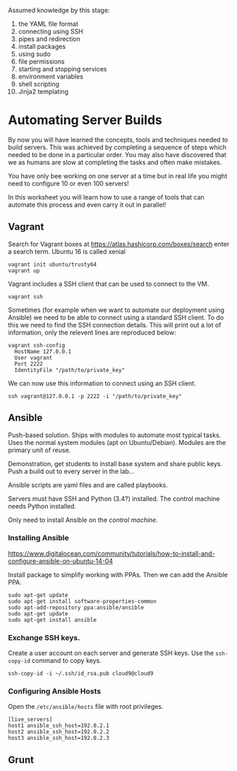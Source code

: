 
Assumed knowledge by this stage:

1. the YAML file format
2. connecting using SSH
3. pipes and redirection
4. install packages
5. using sudo
6. file permissions
7. starting and stopping services
8. environment variables
9. shell scripting
10. Jinja2 templating

# Automating Server Builds

By now you will have learned the concepts, tools and techniques needed to build servers. This was achieved by completing a sequence of steps which needed to be done in a particular order. You may also have discovered that we as humans are slow at completing the tasks and often make mistakes.

You have only bee working on one server at a time but in real life you might need to configure 10 or even 100 servers!

In this worksheet you will learn how to use a range of tools that can automate this process and even carry it out in parallel!

## Vagrant

Search for Vagrant boxes at https://atlas.hashicorp.com/boxes/search enter a search term. Ubuntu 16 is called xenial

```
vagrant init ubuntu/trusty64
vagrant up
```

Vagrant includes a SSH client that can be used to connect to the VM.
```
vagrant ssh
```

Sometimes (for example when we want to automate our deployment using Ansible) we need to be able to connect using a standard SSH client. To do this we need to find the SSH connection details. This will print out a lot of information, only the relevent lines are reproduced below:
```
vagrant ssh-config
  HostName 127.0.0.1
  User vagrant
  Port 2222
  IdentityFile "/path/to/private_key"
```
We can now use this information to connect using an SSH client.
```
ssh vagrant@127.0.0.1 -p 2222 -i "/path/to/private_key"
```

## Ansible

Push-based solution. Ships with modules to automate most typical tasks. Uses the normal system modules (apt on Ubuntu/Debian). Modules are the primary unit of reuse.

Demonstration, get students to install base system and share public keys. Push a build out to every server in the lab...

Ansible scripts are yaml files and are called playbooks.

Servers must have SSH and Python (3.4?) installed. The control machine needs Python installed.

Only need to install Ansible on the _control machine_.

### Installing Ansible

https://www.digitalocean.com/community/tutorials/how-to-install-and-configure-ansible-on-ubuntu-14-04

Install package to simplify working with PPAs. Then we can add the Ansible PPA.
```
sudo apt-get update
sudo apt-get install software-properties-common
sudo apt-add-repository ppa:ansible/ansible
sudo apt-get update
sudo apt-get install ansible
```

### Exchange SSH keys.

Create a user account on each server and generate SSH keys. Use the `ssh-copy-id` command to copy keys.
```
ssh-copy-id -i ~/.ssh/id_rsa.pub cloud9@cloud9
```

### Configuring Ansible Hosts

Open the `/etc/ansible/hosts` file with root privileges.
```
[live_servers]
host1 ansible_ssh_host=192.0.2.1
host2 ansible_ssh_host=192.0.2.2
host3 ansible_ssh_host=192.0.2.3
```

## Grunt
